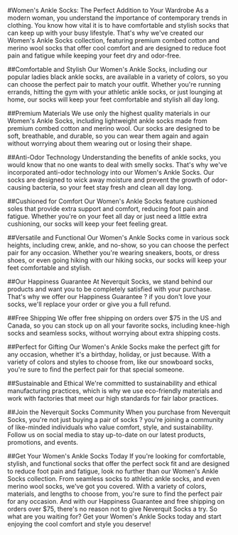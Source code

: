 #Women's Ankle Socks: The Perfect Addition to Your Wardrobe
As a modern woman, you understand the importance of contemporary trends in clothing. You know how vital it is to have comfortable and stylish socks that can keep up with your busy lifestyle. That's why we've created our Women's Ankle Socks collection, featuring premium combed cotton and merino wool socks that offer cool comfort and are designed to reduce foot pain and fatigue while keeping your feet dry and odor-free.

##Comfortable and Stylish
Our Women's Ankle Socks, including our popular ladies black ankle socks, are available in a variety of colors, so you can choose the perfect pair to match your outfit. Whether you're running errands, hitting the gym with your athletic ankle socks, or just lounging at home, our socks will keep your feet comfortable and stylish all day long.

##Premium Materials
We use only the highest quality materials in our Women's Ankle Socks, including lightweight ankle socks made from premium combed cotton and merino wool. Our socks are designed to be soft, breathable, and durable, so you can wear them again and again without worrying about them wearing out or losing their shape.

##Anti-Odor Technology
Understanding the benefits of ankle socks, you would know that no one wants to deal with smelly socks. That's why we've incorporated anti-odor technology into our Women's Ankle Socks. Our socks are designed to wick away moisture and prevent the growth of odor-causing bacteria, so your feet stay fresh and clean all day long.

##Cushioned for Comfort
Our Women's Ankle Socks feature cushioned soles that provide extra support and comfort, reducing foot pain and fatigue. Whether you're on your feet all day or just need a little extra cushioning, our socks will keep your feet feeling great.

##Versatile and Functional
Our Women's Ankle Socks come in various sock heights, including crew, ankle, and no-show, so you can choose the perfect pair for any occasion. Whether you're wearing sneakers, boots, or dress shoes, or even going hiking with our hiking socks, our socks will keep your feet comfortable and stylish.

##Our Happiness Guarantee
At Neverquit Socks, we stand behind our products and want you to be completely satisfied with your purchase. That's why we offer our Happiness Guarantee ? if you don't love your socks, we'll replace your order or give you a full refund.

##Free Shipping
We offer free shipping on orders over $75 in the US and Canada, so you can stock up on all your favorite socks, including knee-high socks and seamless socks, without worrying about extra shipping costs.

##Perfect for Gifting
Our Women's Ankle Socks make the perfect gift for any occasion, whether it's a birthday, holiday, or just because. With a variety of colors and styles to choose from, like our snowboard socks, you're sure to find the perfect pair for that special someone.

##Sustainable and Ethical
We're committed to sustainability and ethical manufacturing practices, which is why we use eco-friendly materials and work with factories that meet our high standards for fair labor practices.

##Join the Neverquit Socks Community
When you purchase from Neverquit Socks, you're not just buying a pair of socks ? you're joining a community of like-minded individuals who value comfort, style, and sustainability. Follow us on social media to stay up-to-date on our latest products, promotions, and events.

##Get Your Women's Ankle Socks Today
If you're looking for comfortable, stylish, and functional socks that offer the perfect sock fit and are designed to reduce foot pain and fatigue, look no further than our Women's Ankle Socks collection. From seamless socks to athletic ankle socks, and even merino wool socks, we've got you covered. With a variety of colors, materials, and lengths to choose from, you're sure to find the perfect pair for any occasion. And with our Happiness Guarantee and free shipping on orders over $75, there's no reason not to give Neverquit Socks a try. So what are you waiting for? Get your Women's Ankle Socks today and start enjoying the cool comfort and style you deserve!
